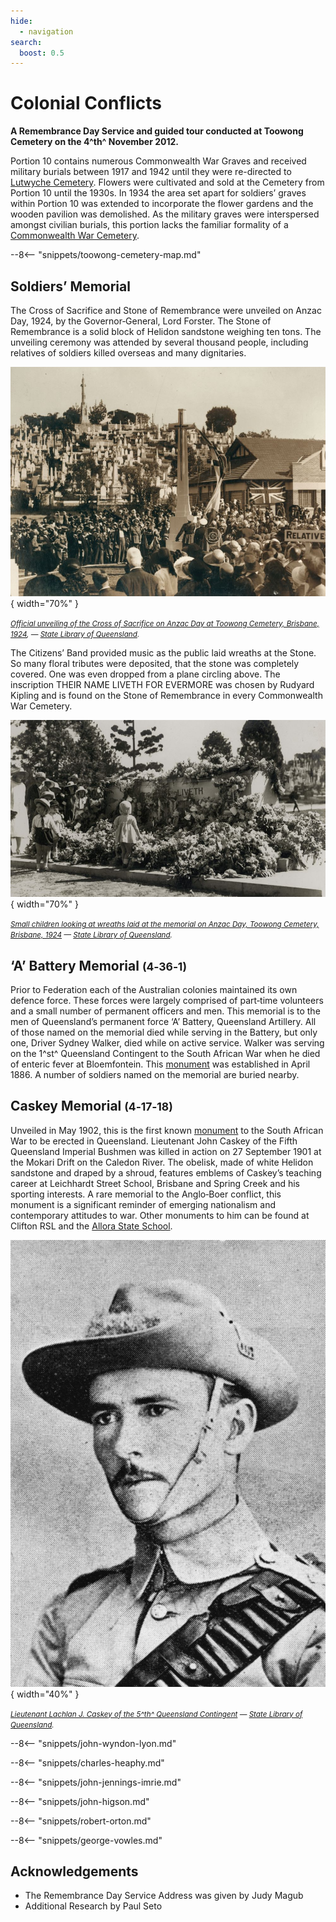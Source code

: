 ```yaml
---
hide:
  - navigation
search:
  boost: 0.5  
---
```


# Colonial Conflicts   

**A Remembrance Day Service and guided tour conducted at Toowong Cemetery on the 4^th^ November 2012.**

Portion 10 contains numerous Commonwealth War Graves and received military burials between 1917 and 1942 until they were re-directed to [Lutwyche Cemetery](https://www.brisbane.qld.gov.au/community-and-safety/community-support/cemeteries/lutwyche-cemetery). Flowers were cultivated and sold at the Cemetery from Portion 10 until the 1930s. In 1934 the area set apart for soldiers’ graves within Portion 10 was extended to incorporate the flower gardens and the wooden pavilion was demolished. As the military graves were interspersed amongst civilian burials, this portion lacks the familiar formality of a [Commonwealth War Cemetery](https://www.cwgc.org).

--8<-- "snippets/toowong-cemetery-map.md"


## Soldiers’ Memorial

The Cross of Sacrifice and Stone of Remembrance were unveiled on Anzac Day, 1924, by the Governor‑General, Lord Forster. The Stone of Remembrance is a solid block of Helidon sandstone weighing ten tons. The unveiling ceremony was attended by several thousand people, including relatives of soldiers killed overseas and many dignitaries. 

![Official unveiling of the Cross of Sacrifice on Anzac Day at Toowong Cemetery, Brisbane, 1924](../assets/unveiling-cross-of-sacrifice.jpg){ width="70%" }  

*<small>[Official unveiling of the Cross of Sacrifice on Anzac Day at Toowong Cemetery, Brisbane, 1924](https://digital.slq.qld.gov.au/delivery/DeliveryManagerServlet?dps_pid=IE1400763&change_lng=), — [State Library of Queensland](https://www.slq.qld.gov.au).</small>*

The Citizens’ Band provided music as the public laid wreaths at the Stone. So many floral tributes were deposited, that the stone was completely covered. One was even dropped from a plane circling above. The inscription THEIR NAME LIVETH FOR EVERMORE was chosen by Rudyard Kipling and is found on the Stone of Remembrance in every Commonwealth War Cemetery.

![Small children looking at wreaths laid at the memorial on Anzac Day, Toowong Cemetery, Brisbane, 1924](../assets/stone-of-remembrance-with-children-1924.jpg){ width="70%" }  

*<small>[Small children looking at wreaths laid at the memorial on Anzac Day, Toowong Cemetery, Brisbane, 1924](http://onesearch.slq.qld.gov.au/permalink/f/1upgmng/slq_alma21271931300002061) — [State Library of Queensland](https://www.slq.qld.gov.au).</small>*

## ‘A’ Battery Memorial <small>(4‑36‑1)</small>

Prior to Federation each of the Australian colonies maintained its own defence force. These forces were largely comprised of part‑time volunteers and a small number of permanent officers and men. This memorial is to the men of Queensland’s permanent force ‘A’ Battery, Queensland Artillery. All of those named on the memorial died while serving in the Battery, but only one, Driver Sydney Walker, died while on active service. Walker was serving on the 1^st^ Queensland Contingent to the South African War when he died of enteric fever at Bloemfontein. This [monument](https://placesofpride.awm.gov.au/memorials/240931) was established in April 1886. A number of soldiers named on the memorial are buried nearby.

## Caskey Memorial <small>(4‑17‑18)</small>

Unveiled in May 1902, this is the first known [monument](https://placesofpride.awm.gov.au/memorials/118226) to the South African War to be erected in Queensland. Lieutenant John Caskey of the Fifth Queensland Imperial Bushmen was killed in action on 27 September 1901 at the Mokari Drift on the Caledon River. The obelisk, made of white Helidon sandstone and draped by a shroud, features emblems of Caskey’s teaching career at Leichhardt Street School, Brisbane and Spring Creek and his sporting interests. A rare memorial to the Anglo‑Boer conflict, this monument is a significant reminder of emerging nationalism and contemporary attitudes to war. Other monuments to him can be found at Clifton RSL and the [Allora State School](https://placesofpride.awm.gov.au/memorials/116791).

![Lieutenant Lachlan J. Caskey of the 5^th^ Queensland Contingent](../assets/lachlan-caskey.jpg){ width="40%" }  

*<small>[Lieutenant Lachlan J. Caskey of the 5^th^ Queensland Contingent](http://onesearch.slq.qld.gov.au/permalink/f/1upgmng/slq_digitool105672) — [State Library of Queensland](https://www.slq.qld.gov.au).</small>*

--8<-- "snippets/john-wyndon-lyon.md"

--8<-- "snippets/charles-heaphy.md"

--8<-- "snippets/john-jennings-imrie.md"

--8<-- "snippets/john-higson.md"

--8<-- "snippets/robert-orton.md"

--8<-- "snippets/george-vowles.md"

## Acknowledgements

<!-- The Remembrance Day Service was arranged by Gavin Stoneley, Metropolitan Funerals -->
- The Remembrance Day Service Address was given by Judy Magub
- Additional Research by Paul Seto

<!--
<div class="noprint" markdown="1">
## Brochure

**[Download this walk](../assets/guides/colonial-conflicts.pdf)** - designed to be printed and folded in half to make an A5 brochure.

</div>
-->
